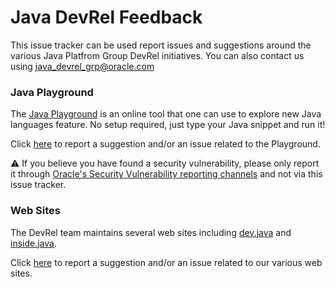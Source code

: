 # Java DevRel Feedback

This issue tracker can be used report issues and suggestions around the various Java Platfrom Group DevRel initiatives.
You can also contact us using java_devrel_grp@oracle.com


### Java Playground

The [Java Playground](https://dev.java/playground) is an online tool that one can use to explore new Java languages feature. No setup required, just type your Java snippet and run it!

Click [here](https://github.com/java/devrel/issues/new?assignees=octocat&labels=bug%2Cplayground&projects=&template=PLAYGROUND.yaml&title=%5BBug%5D%3A+) to report a suggestion and/or an issue related to the Playground.

⚠️ If you believe you have found a security vulnerability, please only report it through [Oracle's Security Vulnerability reporting channels](https://www.oracle.com/corporate/security-practices/assurance/vulnerability/reporting.html) and not via this issue tracker.


### Web Sites

The DevRel team maintains several web sites including [dev.java](https://dev.java) and [inside.java](https://inside.java).

Click [here](https://github.com/java/devrel/issues/new?assignees=octocat&labels=webiste&projects=&template=WEBSITE.yaml&title=%5BWeb+Issue%5D%3A) to report a suggestion and/or an issue related to our various web sites.
